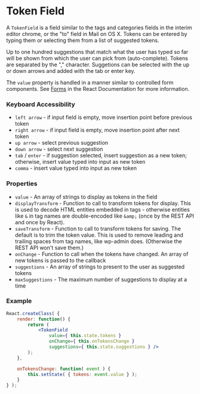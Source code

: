Token Field
===========

A `TokenField` is a field similar to the tags and categories fields in the interim editor chrome, or the "to" field in Mail on OS X. Tokens can be entered by typing them or selecting them from a list of suggested tokens.

Up to one hundred suggestions that match what the user has typed so far will be shown from which the user can pick from (auto-complete). Tokens are separated by the "," character. Suggetions can be selected with the up or down arrows and added with the tab or enter key.

The `value` property is handled in a manner similar to controlled form components. See [Forms](http://facebook.github.io/react/docs/forms.html) in the React Documentation for more information.

### Keyboard Accessibility

- `left arrow` - if input field is empty, move insertion point before previous token
- `right arrow` - if input field is empty, move insertion point after next token
- `up arrow` - select previous suggestion
- `down arrow` - select next suggestion
- `tab` / `enter` - if suggestion selected, insert suggestion as a new token; otherwise, insert value typed into input as new token
- `comma` - insert value typed into input as new token

### Properties

- `value` - An array of strings to display as tokens in the field
- `displayTransform` - Function to call to transform tokens for display.  This is
  used to decode HTML entities embedded in tags - otherwise entities like `&`
  in tag names are double-encoded like `&amp;` (once by the REST API and once
  by React).
- `saveTransform` - Function to call to transform tokens for saving.  The
  default is to trim the token value.  This is used to remove leading and
  trailing spaces from tag names, like wp-admin does.  (Otherwise the REST API
  won't save them.)
- `onChange` - Function to call when the tokens have changed. An array of new tokens is passed to the callback
- `suggestions` - An array of strings to present to the user as suggested tokens
- `maxSuggestions` - The maximum number of suggestions to display at a time

### Example

```jsx
React.createClass( {
	render: function() {
		return (
			<TokenField
				value={ this.state.tokens }
				onChange={ this.onTokensChange }
				suggestions={ this.state.suggestions } />
		);
	},

	onTokensChange: function( event ) {
		this.setState( { tokens: event.value } );
	}
} );
```
